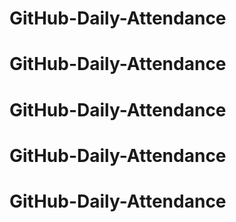 # GitHub-Daily-Attendance 
# GitHub-Daily-Attendance 
# GitHub-Daily-Attendance 
# GitHub-Daily-Attendance 
# GitHub-Daily-Attendance 
